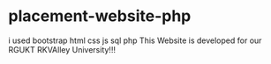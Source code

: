 # placement-website-php
 i used bootstrap html css js sql php
This Website is developed for our RGUKT RKVAlley University!!!
